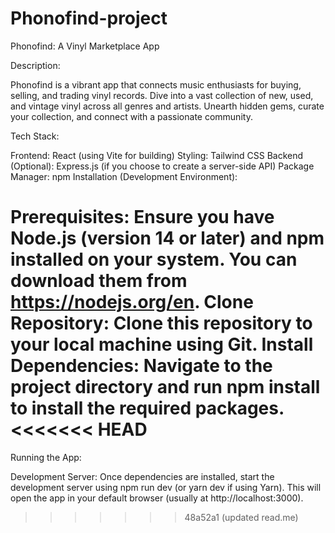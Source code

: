 # Phonofind-project
Phonofind: A Vinyl Marketplace App

Description:

Phonofind is a vibrant app that connects music enthusiasts for buying, selling, and trading vinyl records. Dive into a vast collection of new, used, and vintage vinyl across all genres and artists. Unearth hidden gems, curate your collection, and connect with a passionate community.

Tech Stack:

Frontend: React (using Vite for building)
Styling: Tailwind CSS
Backend (Optional): Express.js (if you choose to create a server-side API)
Package Manager: npm
Installation (Development Environment):

Prerequisites: Ensure you have Node.js (version 14 or later) and npm installed on your system. You can download them from https://nodejs.org/en.
Clone Repository: Clone this repository to your local machine using Git.
Install Dependencies: Navigate to the project directory and run npm install to install the required packages.
<<<<<<< HEAD
=======
Running the App:

Development Server: Once dependencies are installed, start the development server using npm run dev (or yarn dev if using Yarn). This will open the app in your default browser (usually at http://localhost:3000).
>>>>>>> 48a52a1 (updated read.me)
